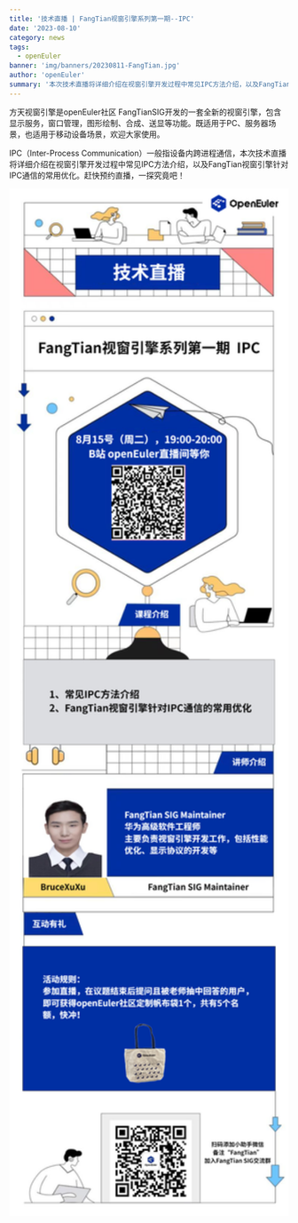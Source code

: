 ```yaml
---
title: '技术直播 | FangTian视窗引擎系列第一期--IPC'
date: '2023-08-10'
category: news
tags:
  - openEuler
banner: 'img/banners/20230811-FangTian.jpg'
author: 'openEuler'
summary: '本次技术直播将详细介绍在视窗引擎开发过程中常见IPC方法介绍，以及FangTian视窗引擎针对IPC通信的常用优化。赶快预约直播，一探究竟吧！'
---
```




方天视窗引擎是openEuler社区 FangTianSIG开发的一套全新的视窗引擎，包含显示服务，窗口管理，图形绘制、合成、送显等功能。既适用于PC、服务器场景，也适用于移动设备场景，欢迎大家使用。


IPC（Inter-Process
Communication）一般指设备内跨进程通信，本次技术直播将详细介绍在视窗引擎开发过程中常见IPC方法介绍，以及FangTian视窗引擎针对IPC通信的常用优化。赶快预约直播，一探究竟吧！



<img src="./media/image1.png" width="1000" >
